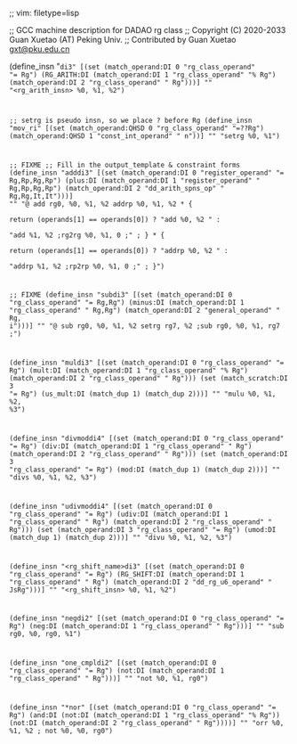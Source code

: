 ;; vim: filetype=lisp

;; GCC machine description for DADAO rg class
;; Copyright (C) 2020-2033 Guan Xuetao (AT) Peking Univ.
;; Contributed by Guan Xuetao <gxt@pku.edu.cn>

(define_insn "<code>di3"
  [(set          (match_operand:DI 0 "rg_class_operand" "=   Rg")
    (RG_ARITH:DI (match_operand:DI 1 "rg_class_operand" "%   Rg")
                 (match_operand:DI 2 "rg_class_operand" "    Rg")))]
	""
	"<rg_arith_insn>	%0, %1, %2")

;; setrg is pseudo insn, so we place ? before Rg
(define_insn "mov_ri<mode>"
  [(set (match_operand:QHSD 0 "rg_class_operand"  "=??Rg")
        (match_operand:QHSD 1 "const_int_operand" "    n"))]
	""
	"setrg	%0, %1")

;; FIXME
;; Fill in the output_template & constraint forms
(define_insn "adddi3"
  [(set      (match_operand:DI 0 "register_operand"	"= Rg,Rp,Rg,Rp")
    (plus:DI (match_operand:DI 1 "register_operand"	"  Rg,Rp,Rg,Rp")
             (match_operand:DI 2 "dd_arith_spns_op"	"  Rg,Rg,It,It")))]
	""
	"@
	add	rg0, %0, %1, %2
	addrp	%0, %1, %2
	* {	\
	return (operands[1] == operands[0]) ? \"add	%0, %2	\" :	\
					      \"add	%1, %2	\;rg2rg	%0, %1, 0	\;\" ;	}
	* {	\
	return (operands[1] == operands[0]) ? \"addrp	%0, %2	\" :	\
					      \"addrp	%1, %2	\;rp2rp	%0, %1, 0	\;\" ;	}")

;; FIXME
(define_insn "subdi3"
  [(set       (match_operand:DI 0 "rg_class_operand"	"= Rg,Rg")
    (minus:DI (match_operand:DI 1 "rg_class_operand"	"  Rg,Rg")
              (match_operand:DI 2 "general_operand"	"  Rg, i")))]
	""
	"@
	sub	rg0, %0, %1, %2
	setrg	rg7, %2	\;sub	rg0, %0, %1, rg7	\;")

(define_insn "muldi3"
  [(set      (match_operand:DI 0 "rg_class_operand" "= Rg")
    (mult:DI (match_operand:DI 1 "rg_class_operand" "% Rg")
             (match_operand:DI 2 "rg_class_operand" "  Rg")))
   (set      (match_scratch:DI 3                    "= Rg")
             (us_mult:DI (match_dup 1) (match_dup 2)))]
	""
	"mulu	%0, %1, %2, %3")

(define_insn "divmoddi4"
  [(set     (match_operand:DI 0 "rg_class_operand" "= Rg")
    (div:DI (match_operand:DI 1 "rg_class_operand" "  Rg")
            (match_operand:DI 2 "rg_class_operand" "  Rg")))
   (set     (match_operand:DI 3 "rg_class_operand" "= Rg")
            (mod:DI (match_dup 1) (match_dup 2)))]
	""
	"divs	%0, %1, %2, %3")

(define_insn "udivmoddi4"
  [(set      (match_operand:DI 0 "rg_class_operand" "= Rg")
    (udiv:DI (match_operand:DI 1 "rg_class_operand" "  Rg")
             (match_operand:DI 2 "rg_class_operand" "  Rg")))
   (set      (match_operand:DI 3 "rg_class_operand" "= Rg")
             (umod:DI (match_dup 1) (match_dup 2)))]
	""
	"divu	%0, %1, %2, %3")

(define_insn "<rg_shift_name>di3"
  [(set          (match_operand:DI 0 "rg_class_operand" "=   Rg")
    (RG_SHIFT:DI (match_operand:DI 1 "rg_class_operand" "    Rg")
                 (match_operand:DI 2 "dd_rg_u6_operand" "  JsRg")))]
	""
	"<rg_shift_insn>	%0, %1, %2")

(define_insn "negdi2"
  [(set     (match_operand:DI 0 "rg_class_operand" "= Rg")
    (neg:DI (match_operand:DI 1 "rg_class_operand" "  Rg")))]
	""
	"sub	rg0, %0, rg0, %1")

(define_insn "one_cmpldi2"
  [(set     (match_operand:DI 0 "rg_class_operand" "= Rg")
    (not:DI (match_operand:DI 1 "rg_class_operand" "  Rg")))]
	""
	"not	%0, %1, rg0")

(define_insn "*nor"
  [(set             (match_operand:DI 0 "rg_class_operand" "=   Rg")
    (and:DI (not:DI (match_operand:DI 1 "rg_class_operand" "%   Rg"))
            (not:DI (match_operand:DI 2 "rg_class_operand" "    Rg"))))]
	""
	"orr	%0, %1, %2	\;	not	%0, %0, rg0")
